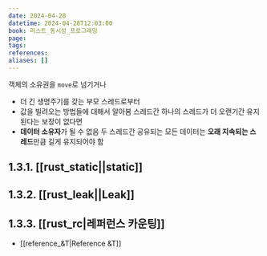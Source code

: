 ```yaml
---
date: 2024-04-28
datetime: 2024-04-28T12:03:00
book: 러스트_동시성_프로그래밍
page: 
tags: 
references: 
aliases: []
---
```

객체의 소유권을 `move`로 넘기거나
- 더 긴 생명주기를 갖는 부모 스레드로부터
- 값을 빌려오는 방법들에 대해서 알아봄
스레드간 하나의 스레드가 더 오랜기간 유지된다는 보장이 없다면
- **데이터 소유자**가 될 수 없음
두 스레드간 공유되는 모든 데이터는 **오래 지속되는 스레드**만큼 길게 유지되어야 함

## 1.3.1.  [[rust_static||static]]

## 1.3.2. [[rust_leak||Leak]]

## 1.3.3. [[rust_rc|레퍼런스 카운팅]]
- [[reference_&T|Reference &T]]
